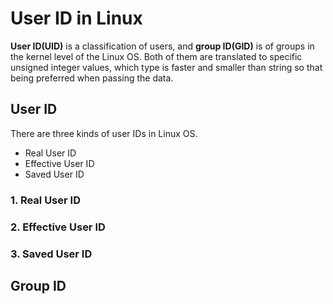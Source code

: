 # User ID in Linux
**User ID(UID)** is a classification of users, and **group ID(GID)** is of groups in the kernel level of the Linux OS.
Both of them are translated to specific unsigned integer values,
which type is faster and smaller than string so that being preferred when passing the data.

## User ID
There are three kinds of user IDs in Linux OS.

* Real User ID
* Effective User ID
* Saved User ID

### 1. Real User ID

### 2. Effective User ID

### 3. Saved User ID

## Group ID
